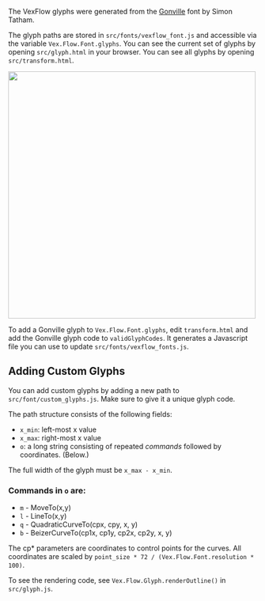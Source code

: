 The VexFlow glyphs were generated from the [Gonville](https://www.chiark.greenend.org.uk/~sgtatham/gonville/) font by Simon Tatham.

The glyph paths are stored in `src/fonts/vexflow_font.js` and accessible via the variable `Vex.Flow.Font.glyphs`. You can see the current set of glyphs by opening `src/glyph.html` in your browser. You can see all glyphs by opening `src/transform.html`.


<img align="center" src="https://i.imgur.com/KO1arxH.png" width=500 />


To add a Gonville glyph to `Vex.Flow.Font.glyphs`, edit `transform.html` and add the Gonville glyph code to `validGlyphCodes`. It generates a Javascript file you can use to update `src/fonts/vexflow_fonts.js`.

## Adding Custom Glyphs

You can add custom glyphs by adding a new path to `src/font/custom_glyphs.js`. Make sure to give it a unique glyph code.

The path structure consists of the following fields:

* `x_min`: left-most x value 
* `x_max`: right-most x value
* `o`: a long string consisting of repeated *commands* followed by coordinates. (Below.)

The full width of the glyph must be `x_max - x_min`.

### Commands in `o` are:

* `m` - MoveTo(x,y)
* `l` - LineTo(x,y)
* `q` - QuadraticCurveTo(cpx, cpy, x, y)
* `b` - BeizerCurveTo(cp1x, cp1y, cp2x, cp2y, x, y)

The cp* parameters are coordinates to control points for the curves. All coordinates are scaled by `point_size * 72 / (Vex.Flow.Font.resolution * 100)`.

To see the rendering code, see `Vex.Flow.Glyph.renderOutline()` in `src/glyph.js`.